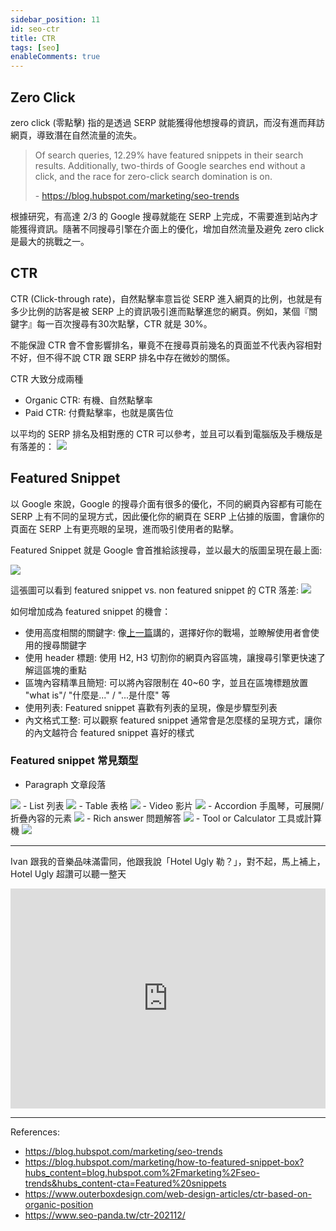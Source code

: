 ```yaml
---
sidebar_position: 11
id: seo-ctr
title: CTR
tags: [seo]
enableComments: true
---
```


## Zero Click
zero click (零點擊) 指的是透過 SERP 就能獲得他想搜尋的資訊，而沒有進而拜訪網頁，導致潛在自然流量的流失。

> Of search queries, 12.29% have featured snippets in their search results. Additionally, two-thirds of Google searches end without a click, and the race for zero-click search domination is on.
>
> \- https://blog.hubspot.com/marketing/seo-trends

根據研究，有高達 2/3 的 Google 搜尋就能在 SERP 上完成，不需要進到站內才能獲得資訊。隨著不同搜尋引擎在介面上的優化，增加自然流量及避免 zero click 是最大的挑戰之一。

## CTR
CTR (Click-through rate)，自然點擊率意旨從 SERP 進入網頁的比例，也就是有多少比例的訪客是被 SERP 上的資訊吸引進而點擊進您的網頁。例如，某個『關鍵字』每一百次搜尋有30次點擊，CTR 就是 30%。

不能保證 CTR 會不會影響排名，畢竟不在搜尋頁前幾名的頁面並不代表內容相對不好，但不得不說 CTR 跟 SERP 排名中存在微妙的關係。

CTR 大致分成兩種
- Organic CTR: 有機、自然點擊率
- Paid CTR: 付費點擊率，也就是廣告位

以平均的 SERP 排名及相對應的 CTR 可以參考，並且可以看到電腦版及手機版是有落差的：
<img src="https://i.imgur.com/0CvMzqh.png" loading="lazy" />

## Featured Snippet
以 Google 來說，Google 的搜尋介面有很多的優化，不同的網頁內容都有可能在 SERP 上有不同的呈現方式，因此優化你的網頁在 SERP 上佔據的版圖，會讓你的頁面在 SERP 上有更亮眼的呈現，進而吸引使用者的點擊。

Featured Snippet 就是 Google 會首推給該搜尋，並以最大的版圖呈現在最上面:

<img src="https://blog.hubspot.com/hs-fs/hubfs/how_to_make_bread_featured_snippet.png?width=669&name=how_to_make_bread_featured_snippet.png" loading="lazy" />

這張圖可以看到 featured snippet vs. non featured snippet 的 CTR 落差:
<img src="https://blog.hubspot.com/hs-fs/hubfs/SERP_CTR_for_Featured_Snippet_vs_No_Featured_Snippet-1.png?width=669&name=SERP_CTR_for_Featured_Snippet_vs_No_Featured_Snippet-1.png" loading="lazy" />

如何增加成為 featured snippet 的機會：

- 使用高度相關的關鍵字: 像[上一篇](https://www.blog.randy-liu.com/docs/SEO/seo-kd)講的，選擇好你的戰場，並瞭解使用者會使用的搜尋關鍵字
- 使用 header 標題: 使用 H2, H3 切割你的網頁內容區塊，讓搜尋引擎更快速了解這區塊的重點
- 區塊內容精準且簡短: 可以將內容限制在 40~60 字，並且在區塊標題放置 "what is"/ "什麼是..." / "...是什麼" 等
- 使用列表: Featured snippet 喜歡有列表的呈現，像是步驟型列表
- 內文格式工整: 可以觀察 featured snippet 通常會是怎麼樣的呈現方式，讓你的內文越符合 featured snippet 喜好的樣式

### Featured snippet 常見類型
- Paragraph 文章段落
<img src="https://blog.hubspot.com/hs-fs/hubfs/featured-snippet-paragraph.png?width=600&name=featured-snippet-paragraph.png" loading="lazy" />
- List 列表
<img src="https://blog.hubspot.com/hs-fs/hubfs/featured-snippet-list.png?width=600&name=featured-snippet-list.png" loading="lazy" />
- Table 表格
<img src="https://blog.hubspot.com/hs-fs/hubfs/featured-snippet-table.jpg?width=600&name=featured-snippet-table.jpg" loading="lazy" />
- Video 影片
<img src="https://blog.hubspot.com/hs-fs/hubfs/featured-snippet-video.jpg?width=600&name=featured-snippet-video.jpg" loading="lazy" />
- Accordion 手風琴，可展開/折疊內容的元素
<img src="https://blog.hubspot.com/hs-fs/hubfs/featured-snippet-accordion.jpg?width=600&name=featured-snippet-accordion.jpg" loading="lazy" />
- Rich answer 問題解答
<img src="https://blog.hubspot.com/hs-fs/hubfs/featured-snippet-rich-answer.jpg?width=600&name=featured-snippet-rich-answer.jpg" loading="lazy" />
- Tool or Calculator 工具或計算機
<img src="https://blog.hubspot.com/hs-fs/hubfs/featured-snippet-tool.jpg?width=600&name=featured-snippet-tool.jpg" loading="lazy" />

---
Ivan 跟我的音樂品味滿雷同，他跟我說「Hotel Ugly 勒？」，對不起，馬上補上，Hotel Ugly 超讚可以聽一整天
<iframe src="https://open.spotify.com/embed/track/30jui3PqevssdIVpjEWM38?utm_source=generator" width="100%" height="352" frameBorder="0" allowfullscreen="" allow="autoplay; clipboard-write; encrypted-media; fullscreen; picture-in-picture" loading="lazy"></iframe>

---
References:
- https://blog.hubspot.com/marketing/seo-trends
- https://blog.hubspot.com/marketing/how-to-featured-snippet-box?hubs_content=blog.hubspot.com%2Fmarketing%2Fseo-trends&hubs_content-cta=Featured%20snippets
- https://www.outerboxdesign.com/web-design-articles/ctr-based-on-organic-position
- https://www.seo-panda.tw/ctr-202112/